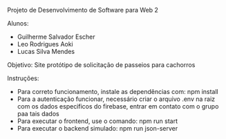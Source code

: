 Projeto de Desenvolvimento de Software para Web 2 

Alunos:
- Guilherme Salvador Escher
- Leo Rodrigues Aoki
- Lucas Silva Mendes

Objetivo: Site protótipo de solicitação de passeios para cachorros

Instruções:
 - Para correto funcionamento, instale as dependências com: npm install
 - Para a autenticação funcionar, necessário criar o arquivo .env na raiz com os dados especificos do firebase, entrar em contato com o grupo paa tais dados
 - Para executar o frontend, use o comando: npm run start
 - Para executar o backend simulado: npm run json-server

